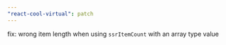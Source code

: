 ```yaml
---
"react-cool-virtual": patch
---
```


fix: wrong item length when using `ssrItemCount` with an array type value
